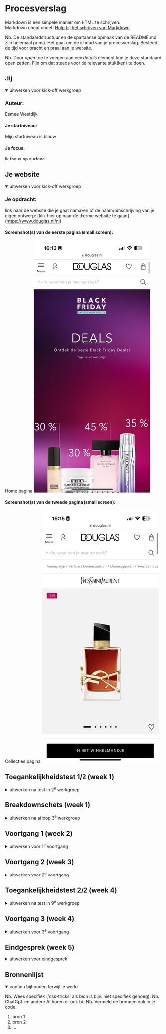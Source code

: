 # Procesverslag
Markdown is een simpele manier om HTML te schrijven.  
Markdown cheat cheet: [Hulp bij het schrijven van Markdown](https://github.com/adam-p/markdown-here/wiki/Markdown-Cheatsheet).

Nb. De standaardstructuur en de spartaanse opmaak van de README.md zijn helemaal prima. Het gaat om de inhoud van je procesverslag. Besteedt de tijd voor pracht en praal aan je website.

Nb. Door *open* toe te voegen aan een *details* element kun je deze standaard open zetten. Fijn om dat steeds voor de relevante stuk(ken) te doen.





## Jij

<details open>
  <summary>uitwerken voor kick-off werkgroep</summary>

  ### Auteur:
  Esmee Westdijk 

  #### Je startniveau:
  Mijn startniveau is blauw

  #### Je focus:
  Ik focus op surface
 
</details>





## Je website

<details open>
  <summary>uitwerken voor kick-off werkgroep</summary>

  ### Je opdracht:
  link naar de website die je gaat namaken óf de naam/omschrijving van je eigen ontwerp:
  [klik hier op naar de therme website te gaan] (https://www.douglas.nl/nl) 

  #### Screenshot(s) van de eerste pagina (small screen): 
  Home pagina
  <img src="readme-images/Douglas_home_pagina.PNG" width="375px" alt="home pagina van de Douglas">

  #### Screenshot(s) van de tweede pagina (small screen):
  Collecties pagina 
  <img src="readme-images/Douglas_parfum_pagina.PNG" width="375px" alt="parfum pagina van ysl luchtje op de douglas website">
 
</details>



## Toegankelijkheidstest 1/2 (week 1)

<details>
  <summary>uitwerken na test in 2<sup>e</sup> werkgroep</summary>

  ### Bevindingen uit voiceover test
  Lijst met je bevindingen die in de test naar voren kwamen:
  - De voiceover leest geen afbeeldingen.
  - De voiceover leest de koppen voor en de hoeveelste kop het is van de pagina geeft het ook aan.  
  - De voiceover gaat langs de links en benoemd de link bij de naam van de text.  
  - De voiceover leest in de header alle hoofdmenu elementen voor, alleen niet de subelementen in een element.  
  - De website bestaat vooral uit links
  - Bij de functie nagivatie in de rotor zijn er wenig onderdelen beschikbaar 
  - Bij de functie koppen begint de voice over ergens midden op de homepagina pas. 
  - Op de pagina van een parfum worden de recenties overgeslagen door de voiceover. 
  - De website bevat weinig koppen. 
  - Als ik op de pagina van een parfum zit kan ik via de voiceover niet komen bij de button om het product toe te voegen aan het winkelmandje. 

  ### Bevindingen uit WCAG test 
 Lijst met je bevindingen die in de test naar voren kwamen:
 - Score bij content: alles yes 
 - Score bij global code: html niet valide 
 - Score bij keyboard: alles yes 
 - Score bij: mobile and touch: 3/4 yes - niet zo veel ruimte tussen de parfum plaatjes en het + knopje. 
 - Score bij headings: alles yes 
 - Score bij lists: no
 - Score bij images: 1/4 yes - Ik kan geen alt tekst vinden er staan alleen maar linkjes. Wel wordt er bij sommige alt 0 gegeven.  
 - Score bij media: 2/4 yes - geen captions en transcripts mogelijk. 
 - Score bij controls: alles yes 
 - Score bij apperance: 2/4 yes - dark en light mode is niet geactiveerd voor de website en de high-contrast optie modes is wordt niet ondersteunt. 
 - Score bij animations: alles yes
 - Score bij color contrast: alles yes 

(Dit is nog van mijn eerste website)!!
 Naast de checklist van WCAG heb ik ook bij de inspector tools gekeken naar mijn website hoe hij eruit ziet met verschillende visuele beperkingen. Hier zijn de volgende resultaten: 

 Blurred vison
 <img src="readme-images/blurred_vison_home.png" width="200px" alt="blurred vison">
 <img src="readme-images/blurred_vison_product.png" width="200px" alt="blurred vison">

 Reduced contrast 
 <img src="readme-images/reduced_contrast_home.png" width="200px" alt="reduced contrast">
 <img src="readme-images/reduced_contrast_product.png" width="200px" alt="reduced contrast">

 Protanopia (geen rood)
 <img src="readme-images/no_red_home.png" width="200px" alt="geen rood">
<img src="readme-images/no_red_product.png" width="200px" alt="geen rood">

 Deuteranopia (geen groen)
 <img src="readme-images/no_green_home.png" width="200px" alt="geen groen">
 <img src="readme-images/no_green_product.png" width="200px" alt="geen groen">

 Tritanopia (geen blauw)
 <img src="readme-images/no_blue_home.png" width="200px" alt="geen blauw">
 <img src="readme-images/no_blue_product.png" width="200px" alt="geen baluw">

Archromatopsia (geen kleur)
 <img src="readme-images/no_color_home.png" width="200px" alt="helemaal geen kleur">
 <img src="readme-images/no_color_product.png" width="200px" alt="helemaal geen kleur">

 Daarnaast heb ik ook gekeken hoe mijn website eruit zag als ik in mijn instellingen het contrast zou verhogen en als ik de beweging verminder (reduce motion)

 Verhoogd contrast
 <img src="readme-images/verhoog_contrast_heel.png" width="200px" alt="verhoogd contrast op scherm">

 Minder beweging
 <img src="readme-images/minder_beweging_heel.png" width="200px" alt="minder beweging op scherm">

</details>



## Breakdownschets (week 1)

<details>
  <summary>uitwerken na afloop 3<sup>e</sup> werkgroep</summary>

  ### de hele pagina: 
  <img src="readme-images/Breakdown_home.png" width="375px" alt="breakdown van de hele pagina">
  <img src="readme-images/breakdown_parfum_pagina.png" width="375px" alt="breakdown van de hele pagina">

  ### dynamisch deel (bijv menu): 
  <img src="readme-images/dummy-plaatje.jpg" width="375px" alt="breakdown van een dynamisch deel">

  ### wellicht nog een dynamisch deel (bijv filter): 
  <img src="readme-images/dummy-plaatje.jpg" width="375px" alt="breakdown van nog een dynamisch deel">

</details>





## Voortgang 1 (week 2)

<details>
  <summary>uitwerken voor 1<sup>e</sup> voortgang</summary>

  ### Stand van zaken
  
   <img src="readme-images/Code_html_1.png" width="375px" alt="code html">
   Ik vond deze section gemakkelijk gaan, hier had ik een beetje een idee van hoe ik de code moest opschrijven. 

   <img src="readme-images/Code_html_2.png" width="375px" alt="code html">
   De section van "voor jou geselecteerd" vond ik erg moeilijk om te maken aangezien ik niet weet of ieder appart stukje tekst ook daadwerkelijk in een apparte p moet. Daarnaast lukt het mij ook niet om het euro teken te typen dus die mis ik ook nog in de tekst. 

   <img src="readme-images/Code_html_3.png" width="375px" alt="code html">
   In deze section is het de bedoeling dat er video's staan van de website, een sort kleine reclame clips. Nu kan ik de video's niet downloaden en weet ik niet zo goed hoe ik zo'n soort een video zou moeten noteren in de html. 




  ### Agenda voor meeting
  samen met je groepje opstellen

  | Esmee          | (Mohammed)/Xavanna | Tom          |        |
  | ---            | ---                | ---          | ---              |
  | Menu           | en dit             | en ik dit    | en dan ik dat    |
  | Footer         | dit als er tijd is | nog een punt | dit wil ik zeker |
  | Video's        | ...                | ...          | ...              |


  ### Verslag van meeting
  hier na afloop snel de uitkomsten van de meeting vastleggen

  - Via network images en videos downloaden van de webiste 
  - Video uitzoeken hoe te maken met placeholder
  - Nette html code 
  - footer html aanmaken 
  - links in het bestand kan je linken met een # op de eigen pagina 


</details>





## Voortgang 2 (week 3)

<details>
  <summary>uitwerken voor 2<sup>e</sup> voortgang</summary>

  ### Stand van zaken
  <img src="readme-images/Code_header_nav.png" width="375px" alt="code van de header">
  Hier zie je de code die ik samen met sanne heb toegepast tijdens de werkgroep. Ik kwam er niet helemaal uit hoe ik mijn icons in de header naast elkaar kreeg. Later bleek dat ik niet de selector had aangeroepen en daarom de afbeeldingen niet naast elkaar positioneerde. 

  <img src="readme-images/Foto_header_nav.png" width="375px" alt="header van de website">
  Zie hier de uiteindelijke header na een verbetering van de code. 

  <img src="readme-images/Oude_code_select_slider.png" width="375px" alt="oude code voor slider 1">
  Hier zie je de code die ik zelf had toegepast om mijn slider voor de producten na te maken. In de werkgroep heb ik nagevraagd of dit goed was. Helaas beelk het beter te kunnen met grid omdat een aantal elementen over elkaar heen moesten worden geplaatst.

  <img src="readme-images/Code_nieuw_select_slider.png" width="375px" alt="nieuwe code slider 1">
  Hier zie je de nieuwe code die ik met de uitleg van Sanne heb weten toepassen in mijn eigen code. Door wat uitleg en een voorbeeld code over grid begreep ik weer wat de bedoeling was. 

  <img src="readme-images/Foto_select_slider.png" width="375px" alt="slider select op website"> 
  Zie hier de silder hoe die er nu uit ziet. Alles staat met het grid op de juiste plek alleen vind ik de verhoudingen nog niet helemaal kloppen. 

  <img src="readme-images/Foto_stories_slider.png" width="375px" alt="slider 2 layout met flex"> 
  Daarnaast heb ik hier nog een voorbeeld van een slider waarvan ik zelf de layout heb gedaan. Dit heb ik ook allemaal gepositioneerd met flex en dergelijken. Nu vraag ik me nog even af of dit ook perse grid moet worden. 




  ### Agenda voor meeting
  samen met je groepje opstellen

  | Esmee          | Mo                 | Tom          | Sander           |
  | ---            | ---                | ---          | ---              |
  | Slider 2 flex  | @media             | svg's        | svg's            |
  | Positie slider | Responsive         |              | grid's           |
  | Video's/ form  | ...                | ...          | ...              |


  ### Verslag van meeting
  hier na afloop snel de uitkomsten van de meeting vastleggen

  - punt 1
  - punt 2
  - nog een punt
- ...

</details>





## Toegankelijkheidstest 2/2 (week 4)

<details>
  <summary>uitwerken na test in 9<sup>e</sup> werkgroep</summary>

  ### Bevindingen
  Lijst met je bevindingen die in de test naar voren kwamen (geef ook aan wat er verbeterd is):

</details>





## Voortgang 3 (week 4)

<details>
  <summary>uitwerken voor 3<sup>e</sup> voortgang</summary>

  ### Stand van zaken
  hier dit ging goed & dit was lastig (neem ook screenshots op van delen van je website en code)


  ### Agenda voor meeting
  samen met je groepje opstellen

  | student 1      | student 2          | student 3    | student 4        |
  | ---            | ---                | ---          | ---              |
  | dit bespreken  | en dit             | en ik dit    | en dan ik dat    |
  | en dat ook nog | dit als er tijd is | nog een punt | dit wil ik zeker |
  | ...            | ...                | ...          | ...              |


  ### Verslag van meeting
  hier na afloop snel de uitkomsten van de meeting vastleggen

  - punt 1
  - punt 2
  - nog een punt
  - ...

</details>





## Eindgesprek (week 5)

<details>
  <summary>uitwerken voor eindgesprek</summary>

  ### Je uitkomst - karakteristiek screenshots:
  <img src="readme-images/dummy-plaatje.jpg" width="375px" alt="uitomst opdracht 1">


  ### Dit ging goed/Heb ik geleerd: 
  Korte omschrijving met plaatjes

  <img src="readme-images/dummy-plaatje.jpg" width="375px" alt="top">


  ### Dit was lastig/Is niet gelukt:
  Korte omschrijving met plaatjes

  <img src="readme-images/dummy-plaatje.jpg" width="375px" alt="bummer">
</details>





## Bronnenlijst

<details open>
  <summary>continu bijhouden terwijl je werkt</summary>

  Nb. Wees specifiek ('css-tricks' als bron is bijv. niet specifiek genoeg). 
  Nb. ChatGpT en andere AI horen er ook bij.
  Nb. Vermeld de bronnen ook in je code.

  1. bron 1
  2. bron 2
  3. ...

</details>